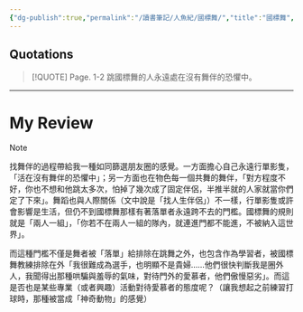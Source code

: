 ```yaml
---
{"dg-publish":true,"permalink":"/讀書筆記/人魚紀/國標舞/","title":"國標舞","tags":["📚日日讀寫做復健","reading_notes","literatures"],"noteIcon":"3","created":"2025-05-08T13:23:53.000+08:00","updated":"2025-05-10T22:00:26.798+08:00"}
---
```











## Quotations



> [!QUOTE] Page. 1-2 
>   跳國標舞的人永遠處在沒有舞伴的恐懼中。


---

# My Review


> [!NOTE] 
> 找舞伴的過程帶給我一種如同篩選朋友圈的感覺。一方面擔心自己永遠行單影隻，「活在沒有舞伴的恐懼中」；另一方面也在物色每一個共舞的舞伴，「對方程度不好，你也不想和他跳太多次，怕掉了幾次成了固定伴侶，半推半就的人家就當你們定了下來」。舞蹈也與人際關係（文中說是「找人生伴侶」）不一樣，行單影隻或許會影響是生活，但仍不到國標舞那樣有著落單者永遠跨不去的門檻。國標舞的規則就是「兩人一組」，「你若不在兩人一組的隊內，就連進門都不能進，不被納入這世界」。
> 
> 而這種門檻不僅是舞者被「落單」給排除在跳舞之外，也包含作為學習者，被國標舞教練排除在外「我很難成為選手，也明顯不是貴婦……他們很快判斷我是圈外人，我聞得出那種哄騙與羞辱的氣味，對待門外的愛慕者，他們傲慢惡劣」。而這是否也是某些專業（或者興趣）活動對待愛慕者的態度呢？（讓我想起之前練習打球時，那種被當成「神奇動物」的感覺）



